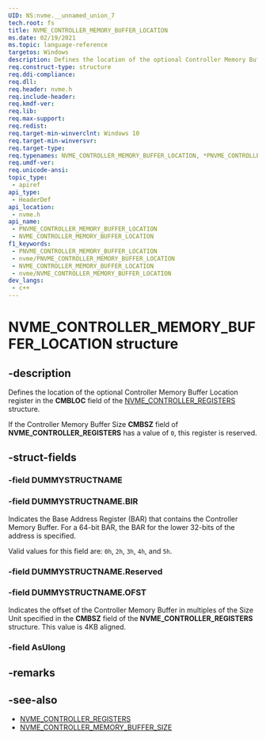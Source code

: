 ```yaml
---
UID: NS:nvme.__unnamed_union_7
tech.root: fs 
title: NVME_CONTROLLER_MEMORY_BUFFER_LOCATION
ms.date: 02/19/2021 
ms.topic: language-reference
targetos: Windows
description: Defines the location of the optional Controller Memory Buffer Location register in the **CMBLOC** field of the [NVME_CONTROLLER_REGISTERS](ns-nvme-nvme_controller_registers.md) structure.
req.construct-type: structure
req.ddi-compliance: 
req.dll: 
req.header: nvme.h
req.include-header: 
req.kmdf-ver: 
req.lib: 
req.max-support: 
req.redist: 
req.target-min-winverclnt: Windows 10 
req.target-min-winversvr: 
req.target-type: 
req.typenames: NVME_CONTROLLER_MEMORY_BUFFER_LOCATION, *PNVME_CONTROLLER_MEMORY_BUFFER_LOCATION
req.umdf-ver: 
req.unicode-ansi: 
topic_type:
 - apiref
api_type:
 - HeaderDef
api_location:
 - nvme.h
api_name:
 - PNVME_CONTROLLER_MEMORY_BUFFER_LOCATION
 - NVME_CONTROLLER_MEMORY_BUFFER_LOCATION
f1_keywords:
 - PNVME_CONTROLLER_MEMORY_BUFFER_LOCATION
 - nvme/PNVME_CONTROLLER_MEMORY_BUFFER_LOCATION
 - NVME_CONTROLLER_MEMORY_BUFFER_LOCATION
 - nvme/NVME_CONTROLLER_MEMORY_BUFFER_LOCATION
dev_langs:
 - c++
---
```


# NVME_CONTROLLER_MEMORY_BUFFER_LOCATION structure

## -description

Defines the location of the optional Controller Memory Buffer Location register in the **CMBLOC** field of the [NVME_CONTROLLER_REGISTERS](ns-nvme-nvme_controller_registers.md) structure.

If the Controller Memory Buffer Size **CMBSZ** field of **NVME_CONTROLLER_REGISTERS** has a value of `0`, this register is reserved.

## -struct-fields

### -field DUMMYSTRUCTNAME

### -field DUMMYSTRUCTNAME.BIR

Indicates the Base Address Register (BAR) that contains the Controller Memory Buffer. For a 64-bit BAR, the BAR for the lower 32-bits of the address is specified.

Valid values for this field are: `0h`, `2h`, `3h`, `4h`, and `5h`.

### -field DUMMYSTRUCTNAME.Reserved

### -field DUMMYSTRUCTNAME.OFST

Indicates the offset of the Controller Memory Buffer in multiples of the Size Unit specified in the **CMBSZ** field of the **NVME_CONTROLLER_REGISTERS** structure. This value is 4KB aligned.

### -field AsUlong

## -remarks

## -see-also

- [NVME_CONTROLLER_REGISTERS](ns-nvme-nvme_controller_registers.md)
- [NVME_CONTROLLER_MEMORY_BUFFER_SIZE](ns-nvme-nvme_controller_memory_buffer_size.md)